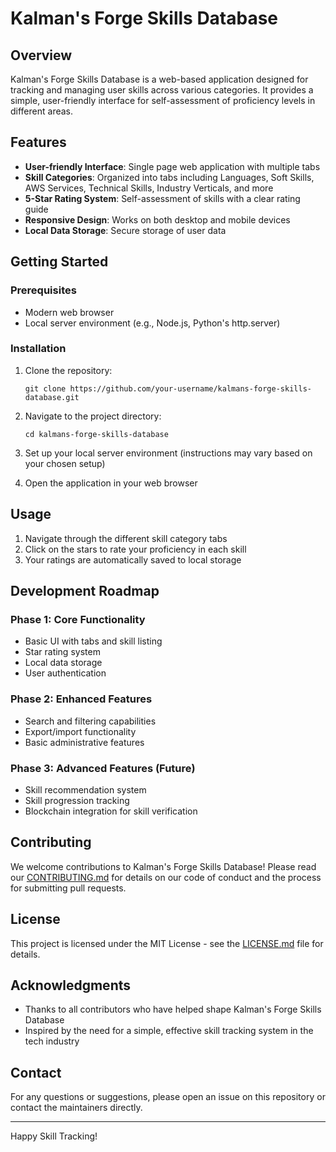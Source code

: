 # Kalman's Forge Skills Database

## Overview

Kalman's Forge Skills Database is a web-based application designed for tracking and managing user skills across various categories. It provides a simple, user-friendly interface for self-assessment of proficiency levels in different areas.

## Features

- **User-friendly Interface**: Single page web application with multiple tabs
- **Skill Categories**: Organized into tabs including Languages, Soft Skills, AWS Services, Technical Skills, Industry Verticals, and more
- **5-Star Rating System**: Self-assessment of skills with a clear rating guide
- **Responsive Design**: Works on both desktop and mobile devices
- **Local Data Storage**: Secure storage of user data

## Getting Started

### Prerequisites

- Modern web browser
- Local server environment (e.g., Node.js, Python's http.server)

### Installation

1. Clone the repository:
   ```
   git clone https://github.com/your-username/kalmans-forge-skills-database.git
   ```
2. Navigate to the project directory:
   ```
   cd kalmans-forge-skills-database
   ```
3. Set up your local server environment (instructions may vary based on your chosen setup)

4. Open the application in your web browser

## Usage

1. Navigate through the different skill category tabs
2. Click on the stars to rate your proficiency in each skill
3. Your ratings are automatically saved to local storage

## Development Roadmap

### Phase 1: Core Functionality
- Basic UI with tabs and skill listing
- Star rating system
- Local data storage
- User authentication

### Phase 2: Enhanced Features
- Search and filtering capabilities
- Export/import functionality
- Basic administrative features

### Phase 3: Advanced Features (Future)
- Skill recommendation system
- Skill progression tracking
- Blockchain integration for skill verification

## Contributing

We welcome contributions to Kalman's Forge Skills Database! Please read our [CONTRIBUTING.md](CONTRIBUTING.md) for details on our code of conduct and the process for submitting pull requests.

## License

This project is licensed under the MIT License - see the [LICENSE.md](LICENSE.md) file for details.

## Acknowledgments

- Thanks to all contributors who have helped shape Kalman's Forge Skills Database
- Inspired by the need for a simple, effective skill tracking system in the tech industry

## Contact

For any questions or suggestions, please open an issue on this repository or contact the maintainers directly.

---

Happy Skill Tracking!
